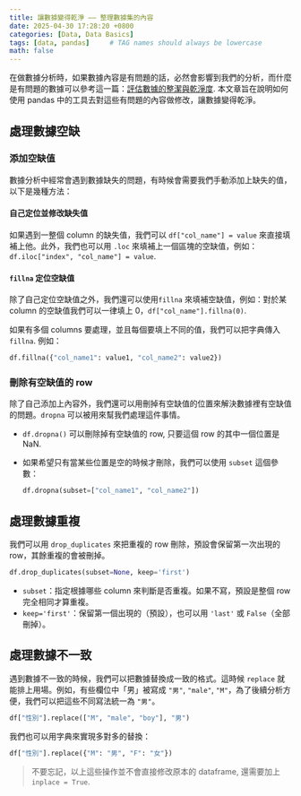 ```yaml
---
title: 讓數據變得乾淨 —— 整理數據集的內容
date: 2025-04-30 17:28:20 +0800
categories: [Data, Data Basics]
tags: [data, pandas]     # TAG names should always be lowercase
math: false
---
```


在做數據分析時，如果數據內容是有問題的話，必然會影響到我們的分析，而什麼是有問題的數據可以參考這一篇：[評估數據的整潔與乾淨度](https://tan5166.github.io/posts/data-tidy-clean-eval/). 本文章旨在說明如何使用 pandas 中的工具去對這些有問題的內容做修改，讓數據變得乾淨。



## 處理數據空缺

### 添加空缺值

數據分析中經常會遇到數據缺失的問題，有時候會需要我們手動添加上缺失的值，以下是幾種方法：

#### 自己定位並修改缺失值

如果遇到一整個 column 的缺失值，我們可以 `df["col_name"] = value` 來直接填補上他。此外，我們也可以用 `.loc` 來填補上一個區塊的空缺值，例如：`df.iloc["index", "col_name"] = value`.



#### `fillna` 定位空缺值

除了自己定位空缺值之外，我們還可以使用`fillna` 來填補空缺值，例如：對於某 column 的空缺值我們可以一律填上 0，`df["col_name"].fillna(0)`.

如果有多個 columns 要處理，並且每個要填上不同的值，我們可以把字典傳入 `fillna`. 例如：

```python
df.fillna({"col_name1": value1, "col_name2": value2})
```



### 刪除有空缺值的 row

除了自己添加上內容外，我們還可以用刪掉有空缺值的位置來解決數據裡有空缺值的問題。`dropna` 可以被用來幫我們處理這件事情。

- `df.dropna()` 可以刪除掉有空缺值的 row, 只要這個 row 的其中一個位置是 NaN.

- 如果希望只有當某些位置是空的時候才刪除，我們可以使用 `subset` 這個參數：

  ```python
  df.dropna(subset=["col_name1", "col_name2"])
  ```



## 處理數據重複

我們可以用 `drop_duplicates` 來把重複的 row 刪除，預設會保留第一次出現的 row，其餘重複的會被刪掉。

```python
df.drop_duplicates(subset=None, keep='first')
```

- `subset`：指定根據哪些 column 來判斷是否重複。如果不寫，預設是整個 row 完全相同才算重複。
- `keep='first'`：保留第一個出現的（預設），也可以用 `'last'` 或 `False`（全部刪掉）。



## 處理數據不一致

遇到數據不一致的時候，我們可以把數據替換成一致的格式。這時候 `replace` 就能排上用場。例如，有些欄位中「男」被寫成 `"男"`, `"male"`, `"M"`，為了後續分析方便，我們可以把這些不同寫法統一為 `"男"`。

```python
df["性別"].replace(["M", "male", "boy"], "男")

```

我們也可以用字典來實現多對多的替換：

```python
df["性別"].replace({"M": "男", "F": "女"})
```



> 不要忘記，以上這些操作並不會直接修改原本的 dataframe, 還需要加上 `inplace = True`.

